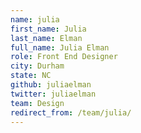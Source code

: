 ```yaml
---
name: julia
first_name: Julia
last_name: Elman
full_name: Julia Elman
role: Front End Designer
city: Durham
state: NC
github: juliaelman
twitter: juliaelman
team: Design
redirect_from: /team/julia/
---
```


